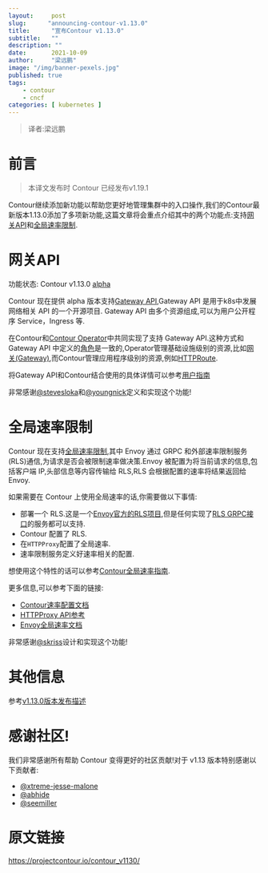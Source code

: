 ```yaml
---
layout:     post 
slug:      "announcing-contour-v1.13.0"
title:      "宣布Contour v1.13.0"
subtitle:   ""
description: ""
date:       2021-10-09
author:     "梁远鹏"
image: "/img/banner-pexels.jpg"
published: true
tags:
    - contour 
    - cncf
categories: [ kubernetes ]
---
```


> 译者:梁远鹏   

# 前言    

> 本译文发布时 Contour 已经发布v1.19.1

Contour继续添加新功能以帮助您更好地管理集群中的入口操作,我们的Contour最新版本1.13.0添加了多项新功能,这篇文章将会重点介绍其中的两个功能点:支持[网关API](https://gateway-api.sigs.k8s.io/)和[全局速率限制](https://www.envoyproxy.io/docs/envoy/v1.17.0/intro/arch_overview/other_features/global_rate_limiting.html).


# 网关API  
功能状态: Contour v1.13.0 [alpha](https://projectcontour.io/resources/deprecation-policy/) 

Contour 现在提供 alpha 版本支持[Gateway API](https://gateway-api.sigs.k8s.io/),Gateway  API 是用于k8s中发展网络相关 API 的一个开源项目.  Gateway API 由多个资源组成,可以为用户公开程序 Service，Ingress 等.

在Contour和[Contour Operator](https://github.com/projectcontour/contour-operator)中共同实现了支持 Gateway API.这种方式和 Gateway API 中定义的[角色](https://gateway-api.sigs.k8s.io/concepts/security-model/?h=role#roles-and-personas)是一致的,Operator管理基础设施级别的资源,比如[网关(Gateway)](https://gateway-api.sigs.k8s.io/api-types/gateway/),而Contour管理应用程序级别的资源,例如[HTTPRoute](https://gateway-api.sigs.k8s.io/api-types/httproute/?h=httprout).  

将Gateway API和Contour结合使用的具体详情可以参考[用户指南](https://projectcontour.io/guides/gateway-api/) 

非常感谢[@stevesloka](https://github.com/stevesloka)和[@youngnick](https://github.com/youngnick)定义和实现这个功能!

# 全局速率限制  

Contour 现在支持[全局速率限制](https://www.envoyproxy.io/docs/envoy/latest/intro/arch_overview/other_features/global_rate_limiting),其中 Envoy 通过 GRPC 和外部速率限制服务(RLS)通信,为请求是否会被限制速率做决策.Envoy 被配置为将当前请求的信息,包括客户端 IP,头部信息等内容传输给 RLS,RLS 会根据配置的速率将结果返回给 Envoy.  

如果需要在 Contour 上使用全局速率的话,你需要做以下事情:  
- 部署一个 RLS.这是一个[Envoy官方的RLS项目](https://github.com/envoyproxy/ratelimit),但是任何实现了[RLS GRPC接口](https://www.envoyproxy.io/docs/envoy/latest/api-v3/service/ratelimit/v3/rls.proto)的服务都可以支持.
- Contour 配置了 RLS.  
- 在`HTTPProxy`配置了全局速率.  
- 速率限制服务定义好速率相关的配置.  

想使用这个特性的话可以参考[Contour全局速率指南](https://projectcontour.io/guides/global-rate-limiting/).  

更多信息,可以参考下面的链接:  
- [Contour速率配置文档](https://projectcontour.io/docs/v1.13.0/config/rate-limiting/)  
- [HTTPProxy API参考](https://projectcontour.io/docs/v1.13.0/config/api/#projectcontour.io/v1.GlobalRateLimitPolicy)  
- [Envoy全局速率文档](https://www.envoyproxy.io/docs/envoy/v1.17.0/configuration/http/http_filters/rate_limit_filter)  

非常感谢[@skriss](https://github.com/skriss)设计和实现这个功能!

# 其他信息

参考[v1.13.0版本发布描述](https://github.com/projectcontour/contour/releases/tag/v1.13.0)

# 感谢社区!  

我们非常感谢所有帮助 Contour 变得更好的社区贡献!对于 v1.13 版本特别感谢以下贡献者:

- [@xtreme-jesse-malone](https://github.com/xtreme-jesse-malone)
- [@abhide](https://github.com/abhide)
- [@seemiller](https://github.com/seemiller)

# 原文链接  
https://projectcontour.io/contour_v1130/